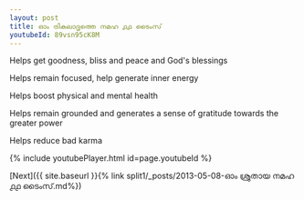 ```yaml
---
layout: post
title: ഓം ട്രികലാദൃത്തെ നമഹ ൧൧ ടൈംസ്
youtubeId: 89vsn95cK8M
---
```

 
 
Helps get goodness, bliss and peace and God's blessings
 
Helps remain focused, help generate inner energy 
 
Helps boost physical and mental health 
 
Helps remain grounded and generates a sense of gratitude towards the greater power 
 
Helps reduce bad karma
 
 
 
 


{% include youtubePlayer.html id=page.youtubeId %}
 
[Next]({{ site.baseurl }}{% link  split1/_posts/2013-05-08-ഓം ശ്രുതായ നമഹ ൧൧ ടൈംസ്.md%})
 
